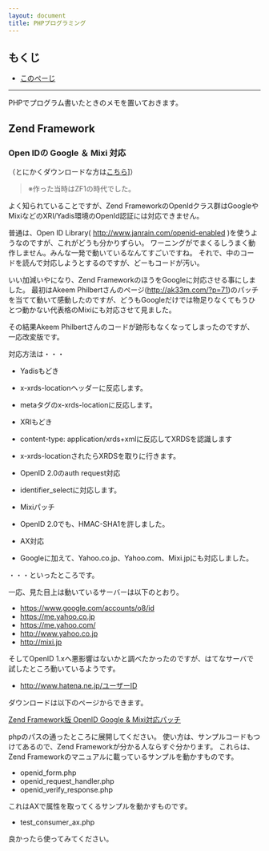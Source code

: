 ```yaml
---
layout: document
title: PHPプログラミング
---
```

## もくじ

- [このぺーじ](index.html)

-----------------------------------

PHPでプログラム書いたときのメモを置いておきます。

## Zend Framework

### Open IDの Google ＆ Mixi 対応
（とにかくダウンロードな方は[こちら][download]]）

> ※作った当時はZF1の時代でした。

よく知られていることですが、Zend FrameworkのOpenIdクラス群はGoogleやMixiなどのXRI/Yadis環境のOpenId認証には対応できません。

普通は、Open ID Library( http://www.janrain.com/openid-enabled )を使うようなのですが、これがどうも分かりずらい。
ワーニングがでまくるしうまく動作しません。みんな一発で動いているなんてすごいですね。
それで、中のコードを読んで対応しようとするのですが、どーもコードが汚い。


いい加減いやになり、Zend FrameworkのほうをGoogleに対応させる事にしました。
最初はAkeem Philbertさんのページ(http://ak33m.com/?p=71)のパッチを当てて動いて感動したのですが、どうもGoogleだけでは物足りなくてもうひとつ動かない代表格のMixiにも対応させて見ました。

その結果Akeem Philbertさんのコードが跡形もなくなってしまったのですが、一応改変版です。

対応方法は・・・

- Yadisもどき
 - x-xrds-locationヘッダーに反応します。
 - metaタグのx-xrds-locationに反応します。 

- XRIもどき
 - content-type: application/xrds+xmlに反応してXRDSを認識します
 - x-xrds-locationされたらXRDSを取りに行きます。

- OpenID 2.0のauth request対応
 - identifier_selectに対応します。

- Mixiパッチ
 - OpenID 2.0でも、HMAC-SHA1を許しました。

- AX対応
 - Googleに加えて、Yahoo.co.jp、Yahoo.com、Mixi.jpにも対応しました。

・・・といったところです。

一応、見た目上は動いているサーバーは以下のとおり。

- https://www.google.com/accounts/o8/id
- https://me.yahoo.co.jp
- https://me.yahoo.com/
- http://www.yahoo.co.jp
- http://mixi.jp

そしてOpenID 1.xへ悪影響はないかと調べたかったのですが、はてなサーバで試したところ動いているようです。

- http://www.hatena.ne.jp/ユーザーID


ダウンロードは以下のページからできます。

[Zend Framework版 OpenID Google & Mixi対応パッチ][download]

phpのパスの通ったところに展開してください。
使い方は、サンプルコードもつけてあるので、Zend Frameworkが分かる人ならすぐ分かります。
これらは、Zend Frameworkのマニュアルに載っているサンプルを動かすものです。

- openid_form.php
- openid_request_handler.php
- openid_verify_response.php

これはAXで属性を取ってくるサンプルを動かすものです。

- test_consumer_ax.php

良かったら使ってみてください。


[download]:        https://github.com/koujinogaku/zend-openid-patch-kjgk
